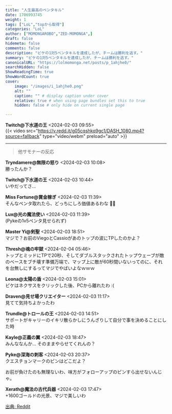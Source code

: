 ```yaml
---
title: "人生最高のペンタキル"
date: 1706993745
weight: 1
tags: ["LoL","topから取得"]
categories: "LoL"
author: ["MOMONGAROBO","ZED-MOMONGA",]
draft: false
hidemeta: false 
comments: false
description: "ピケの1対5ペンタキルを達成したが、チームは勝利を逃す。"
summary: "ピケの1対5ペンタキルを達成したが、チームは勝利を逃す。"
canonicalURL: "https://lolmomonga.net/posts/p_1ahjhe0/"
searchHidden: false
ShowReadingTime: true
ShowWordCount: true
cover:
    image: "/images/i_1ahjhe0.png"
    alt: ""
    caption: "" # display caption under cover
    relative: true # when using page bundles set this to true
    hidden: false # only hide on current single page

---
```

**Twitch@下水道の王** <2024-02-03 09:55>  
{{< video src="https://v.redd.it/g05cqshkq9gc1/DASH_1080.mp4?source=fallback" type="video/webm" preload="auto" >}}
  

---

> 他サモナーの反応  

**Tryndamere@無限の怒り** <2024-02-03 10:08>  
勝ったんか？

**Twitch@下水道の王** <2024-02-03 10:44>  
いやだってさ…

**Miss Fortune@賞金稼ぎ** <2024-02-03 11:39>  
そんなペンタ取れたら、どっちにしろ価値あるわな 🤷‍♂️

**Lux@光の魔法使い** <2024-02-03 11:39>  
(Pykeの1v5ペンタ見せられず)

**Master Yi@剣聖** <2024-02-03 18:51>  
マジで？お前のViegoとCassioがあのトップの波にTPしたのかよ？

**Thresh@魂の牢獄** <2024-02-04 05:46>  
トップとミッドにTPで20秒、そしてダブルスタックされたトップウェーブが敵のベースをブチ壊す準備万端で、マップ上に敵が60秒間いないってのに、それを台無しにするってマジでやばいよなｗｗｗ

**Leona@太陽の盾** <2024-02-03 15:01>  
ピケはネクサスをクリックした後、PCから離れたわ :(

**Draven@見せ場クリエイター** <2024-02-03 11:17>  
見てて気持ちよかったわ

**Trundle@トロールの王** <2024-02-03 14:51>  
サポートがキャリーのイキリ散らかしにうんざりして自分で事を決めることにした時

**Kayle@正義の翼** <2024-02-03 18:47>  
みんななんか... そのままやらせてくれんの？

**Pyke@深海の刺客** <2024-02-03 20:37>  
クエスチョンマークのピンはどこだよ？

お前が負けたのも無理ないわ、味方がフォローアップのピンすら出せないんじゃ。

**Xerath@魔法の古代兵器** <2024-02-03 17:47>  
+1600ゴールドの光景、マジで美しいわ




[出典: Reddit](https://www.reddit.com//r/leagueoflegends/comments/1ahjhe0/best_pentakill_of_my_life/)
